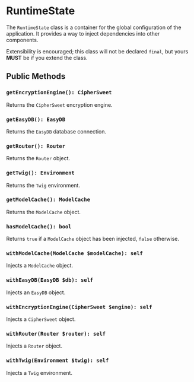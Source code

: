 # RuntimeState

The `RuntimeState` class is a container for the global configuration of the application. It provides a way to inject
dependencies into other components.

Extensibility is encouraged; this class will not be declared `final`, but yours **MUST** be if you extend the class.

## Public Methods

### `getEncryptionEngine(): CipherSweet`

Returns the `CipherSweet` encryption engine.

### `getEasyDB(): EasyDB`

Returns the `EasyDB` database connection.

### `getRouter(): Router`

Returns the `Router` object.

### `getTwig(): Environment`

Returns the `Twig` environment.

### `getModelCache(): ModelCache`

Returns the `ModelCache` object.

### `hasModelCache(): bool`

Returns `true` if a `ModelCache` object has been injected, `false` otherwise.

### `withModelCache(ModelCache $modelCache): self`

Injects a `ModelCache` object.

### `withEasyDB(EasyDB $db): self`

Injects an `EasyDB` object.

### `withEncryptionEngine(CipherSweet $engine): self`

Injects a `CipherSweet` object.

### `withRouter(Router $router): self`

Injects a `Router` object.

### `withTwig(Environment $twig): self`

Injects a `Twig` environment.
